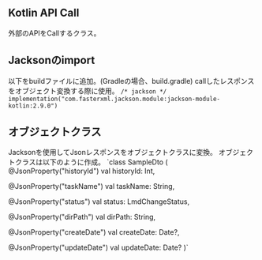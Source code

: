 ## Kotlin API Call

外部のAPIをCallするクラス。

## Jacksonのimport
以下をbuildファイルに追加。(Gradleの場合、build.gradle)
callしたレスポンスをオブジェクト変換する際に使用。
`/* jackson */
     implementation("com.fasterxml.jackson.module:jackson-module-kotlin:2.9.0")`

## オブジェクトクラス
Jacksonを使用してJsonレスポンスをオブジェクトクラスに変換。
オブジェクトクラスは以下のように作成。
`class SampleDto (
   @JsonProperty("historyId")
   val historyId: Int,
 
   @JsonProperty("taskName")
   val taskName: String,
 
   @JsonProperty("status")
   val status: LmdChangeStatus,
 
   @JsonProperty("dirPath")
   val dirPath: String,
 
   @JsonProperty("createDate")
   val createDate: Date?,
 
   @JsonProperty("updateDate")
   val updateDate: Date?
 )`
